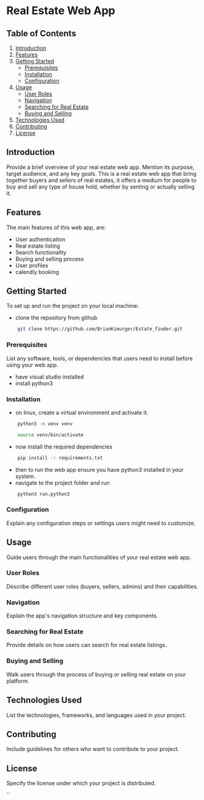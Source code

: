 # Real Estate Web App

## Table of Contents
1. [Introduction](#introduction)
2. [Features](#features)
3. [Getting Started](#getting-started)
   - [Prerequisites](#prerequisites)
   - [Installation](#installation)
   - [Configuration](#configuration)
4. [Usage](#usage)
   - [User Roles](#user-roles)
   - [Navigation](#navigation)
   - [Searching for Real Estate](#searching-for-real-estate)
   - [Buying and Selling](#buying-and-selling)
5. [Technologies Used](#technologies-used)
6. [Contributing](#contributing)
7. [License](#license)

## Introduction
Provide a brief overview of your real estate web app. Mention its purpose, target audience, and any key goals.
This is a real estate web app that bring together buyers and sellers of real estates, it offers a medium for
people to buy and sell any type of house hold, whether by senting or actually selling it.

## Features
The main features of this web app, are:
- User authentication
- Real estate listing
- Search functionality
- Buying and selling process
- User profiles
- calendly booking

## Getting Started
To set up and run the project on your local machine:
- clone the repository from github
```bash
    git clone https://github.com/BrianKimurgor/Estate_finder.git
```


### Prerequisites
List any software, tools, or dependencies that users need to install before using your web app.
- have visual studio installed
- install python3

### Installation
- on linux, create a virtual environment and activate it.
```bash
    python3 -m venv venv

    source venv/bin/activate
```

- now install the required dependencies
```bash
    pip install -r requirements.txt
```

- then to run the web app ensure you have python3 installed in your system.
- navigate to the project folder and run
```bash
    python3 run.python3
```

### Configuration
Explain any configuration steps or settings users might need to customize.

## Usage
Guide users through the main functionalities of your real estate web app.

### User Roles
Describe different user roles (buyers, sellers, admins) and their capabilities.

### Navigation
Explain the app's navigation structure and key components.

### Searching for Real Estate
Provide details on how users can search for real estate listings.

### Buying and Selling
Walk users through the process of buying or selling real estate on your platform.

## Technologies Used
List the technologies, frameworks, and languages used in your project.

## Contributing
Include guidelines for others who want to contribute to your project.

## License
Specify the license under which your project is distributed.

``

